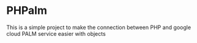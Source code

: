 # PHPalm
This is a simple project to make the connection between PHP and google cloud PALM service easier with objects
